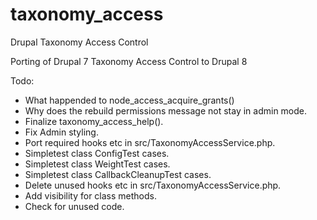 # taxonomy_access
Drupal Taxonomy Access Control

Porting of Drupal 7 Taxonomy Access Control to Drupal 8

Todo:
- What happended to node_access_acquire_grants()
- Why does the rebuild permissions message not stay in admin mode.
- Finalize taxonomy_access_help().
- Fix Admin styling.
- Port required hooks etc in src/TaxonomyAccessService.php.
- Simpletest class ConfigTest cases.
- Simpletest class WeightTest cases.
- Simpletest class CallbackCleanupTest cases.
- Delete unused hooks etc in src/TaxonomyAccessService.php.
- Add visibility for class methods.
- Check for unused code.
